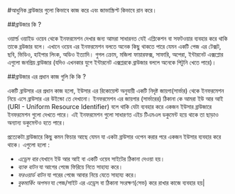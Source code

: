 #আধুনিক ব্রাউজার গুলো কিভাবে কাজ করে এবং জাভাস্ক্রিপ্ট কিভাবে রান করে।

##ব্রাউজার কি ?

ওয়ার্ল্ড ওয়াইড ওয়েব থেকে ইনফরমেশন দেখার জন্য আমরা সাধারনত যেই এপ্লিকেশন বা সফটওয়ার ব্যবহার করে থাকি তাকে ব্রউজার বলে। এখানে ওয়েব এর ইনফরমেশন বলতে অনেক কিছু থাকতে পারে যেমন একটি পেজ এর টেক্সট, ছবি, ভিডিও, হাইপার লিংক, অডিও ইত্যাদি। গুগল ক্রোম, মজিলা ফায়ারফক্স, সাফারি, অপেরা, ইন্টারনেট এক্সপ্লোর এগুলো জনপ্রিয় ব্রাউজার (যদিও এখনকার যুগে ইন্টারনেট এক্সপ্লরকে ব্রাউজার বললে অনেকে পিটুনি খেতে পারে)।

##ব্রাউজার এর প্রধান কাজ গুলি কি কি ?

একটি ব্রাউসার এর প্রধান কাজ হলো, ইউসার এর রিকোয়েস্ট অনুযায়ী একটি নিদৃষ্ট জায়গা(সার্ভার) থেকে ইনফরমেশন নিয়ে এসে ব্রাউসার এর উইন্ডো তে দেখানো। ইনফরমেশন এর জায়গার (সার্ভারের) ঠিকানা কে আমরা ইউ আর আই (URI - Uniform Resource Identifier) বলে থাকি যেটা ব্যবহার করে একজন ইউসার ব্রাউজারে ইনফরমেশন গুলো দেখতে পারে। এই ইনফরমেশন গুলো সাধারণত এইচ টিএমএল ডকুমেন্ট হয়ে থাকে তা ছাড়াও অন্যান্য ডকুমেন্টও হতে পারে।

প্রত্যেকটা ব্রাউজারে কিছু কমন ফিচার আছে যেমন যা একটা ব্রাউসার ওপেন করার পরে একজন ইউসার ব্যবহার করে থাকে। এগুলো হলো :
* _এড্রেস বার_ যেখানে ইউ আর আই বা একটি ওয়েব সাইটের ঠিকানা দেওয়া হয়।
* _ব্যাক বাটন_ যা আগের পেজে ফিরিয়ে নিতে সাহায্য করে।
* _ফরওয়ার্ড বাটন_ যা পরের পেজে আবার নিয়ে যেতে সাহায্য করে।
* _বুকমার্কিং অপসন_ যা পেজ/সাইট এর এড্রেস বা ঠিকানা সংরক্ষণ(সেভ) করে রাখার কাজে ব্যবহার হয়|

